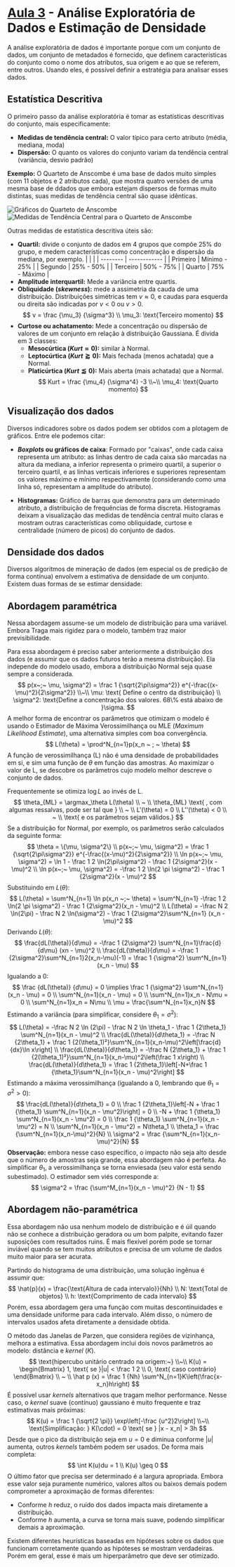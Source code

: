 
# [Aula 3](youtu.be/H1Ure6K-p9Y) - Análise Exploratória de Dados e Estimação de Densidade

A análise exploratória de dados é importante porque com um conjunto de dados, um conjunto de metadados é fornecido, que definem características do conjunto como o nome dos atributos, sua origem e ao que se referem, entre outros. Usando eles, é possível definir a estratégia para analisar esses dados.

## Estatística Descritiva

O primeiro passo da análise exploratória é tomar as estatísticas descritivas do conjunto, mais especificamente:

- **Medidas de tendência central:** O valor típico para certo atributo (média, mediana, moda)
- **Dispersão:** O quanto os valores do conjunto variam da tendência central (variância, desvio padrão)

**Exemplo:** O Quarteto de Anscombe é uma base de dados muito simples (com 11 objetos e 2 atributos cada), que mostra quatro versões de uma mesma base de ddados que embora estejam dispersos de formas muito distintas, suas medidas de tendência central são quase idênticas.

![Gráficos do Quarteto de Anscombe](https://upload.wikimedia.org/wikipedia/commons/thumb/e/ec/Anscombe%27s_quartet_3.svg/1200px-Anscombe%27s_quartet_3.svg.png)
![Medidas de Tendência Central para o Quarteto de Anscombe](https://5ce827599a409a488a3c361c.static-01.com/l/images/207a623a392baeded6139fb4a463144d84ef50f4.png)

Outras medidas de estatística descritiva úteis são:

- **Quartil:** divide o conjunto de dados em 4 grupos que compõe 25% do grupo, e medem características como concentração e dispersão da mediana, por exemplo.
  |          |              |
  | -------- | ------------ |
  | Primeiro | Mínimo - 25% |
  | Segundo  | 25% - 50%    |
  | Terceiro | 50% - 75%    |
  | Quarto   | 75% - Máximo |
- **Amplitude interquartil:** Mede a variância entre quartis.
- **Obliquidade (*skewness*):** mede a assimetria da cauda de uma distribuição. Distribuições simétricas tem $v \approx 0$, e caudas para esquerda ou direita são indicadas por $v < 0$ ou $v > 0$.
  $$
    v = \frac {\mu_3} {\sigma^3} \\
    \mu_3: \text{Terceiro momento}
  $$
- **Curtose ou achatamento:** Mede a concentração ou dispersão de valores de um conjunto em relação à distribuição Gaussiana. É divida em 3 classes:
  - **Mesocúrtica ($Kurt \approx 0$):** similar à Normal.
  - **Leptocúrtica ($Kurt \gtrapprox 0$):** Mais fechada (menos achatada) que a Normal.
  - **Platicúrtica ($Kurt \lessapprox 0$):** Mais aberta (mais achatada) que a Normal.
  $$
    Kurt = \frac {\mu_4} {\sigma^4} -3 \\~\\
    \mu_4: \text{Quarto momento}
  $$

## Visualização dos dados

Diversos indicadores sobre os dados podem ser obtidos com a plotagem de gráficos. Entre ele podemos citar:

- ***Boxplots* ou gráficos de caixa**: Formado por "caixas", onde cada caixa representa um atributo: as linhas dentro de cada caixa são marcadas na altura da mediana, a inferior representa o primeiro quartil, a superior o terceiro quartil, e as linhas verticais inferiores e superiores representam os valores máximo e mínimo respectivamente (considerando como uma linha só, representam a amplitude do atributo).

- **Histogramas:** Gráfico de barras que demonstra para um determinado atributo, a distribuição de frequências de forma discreta. Histogramas deixam a visualização das medidas de tendência central muito claras e mostram outras características como obliquidade, curtose e centralidade (número de picos) do conjunto de dados.

## Densidade dos dados

Diversos algoritmos de mineração de dados (em especial os de predição de forma contínua) envolvem a estimativa de densidade de um conjunto. Existem duas formas de se estimar densidade:

## Abordagem paramétrica

Nessa abordagem assume-se um modelo de distribuição para uma variável. Embora Traga mais rigidez para o modelo, também traz maior previsibilidade.
  
Para essa abordagem é preciso saber anteriormente a distribuição dos dados (e assumir que os dados futuros terão a mesma distribuição). Ela independe do modelo usado, embora a distribuição Normal seja quase sempre a considerada.
$$
  p(x~;~ \mu, \sigma^2) = \frac 1 {\sqrt{2\pi\sigma^2}} e^{-\frac{(x-\mu)^2}{2\sigma^2}} \\~\\
  \mu: \text{ Define o centro da distribuição} \\
  \sigma^2: \text{Define a concentração dos valores. 68\% está abaixo de }\sigma.
$$
A melhor forma de encontrar os parâmetros que otimizam o modelo é usando o Estimador de Máxima Verossimilhança ou MLE (*Maximum Likelihood Estimate*), uma alternativa simples com boa convergência.
$$
  L(\theta) = \prod^N_{n=1}p(x_n ~ ; ~ \theta)
$$
A função de verossimilhança (L) não é uma densidade de probabilidades em si, e sim uma função de $\theta$ em função das amostras. Ao maximizar o valor de L, se descobre os parâmetros cujo modelo melhor descreve o conjunto de dados.

Frequentemente se otimiza $\log L$ ao invés de L.
$$
  \theta_{ML} = \argmax_\theta L(\theta) \\ ~ \\
  \theta_{ML} \text{ , com algumas ressalvas, pode ser tal que } \\ ~ \\
  L'(\theta) = 0 \\
  L''(\theta) < 0 \\ ~ \\
  \text{ e os parâmetros sejam válidos.}
$$
Se a distribuição for Normal, por exemplo, os parâmetros serão calculados da seguinte forma:
$$
  \theta = \{\mu, \sigma^2\} \\
  p(x~;~ \mu, \sigma^2) = \frac 1 {\sqrt{2\pi\sigma^2}} e^{-\frac{(x-\mu)^2}{2\sigma^2}} \\
  \ln p(x~;~ \mu, \sigma^2) = \ln 1 - \frac 1 2 \ln(2\pi\sigma^2) - \frac 1 {2\sigma^2}(x - \mu)^2 \\
  \ln p(x~;~ \mu, \sigma^2) = -\frac 1 2 \ln(2 \pi \sigma^2) - \frac 1 {2\sigma^2}(x - \mu)^2
$$
Substituindo em $L(\theta)$:
$$
  L(\theta) = \sum^N_{n=1} \ln p(x_n ~;~ \theta) = \sum^N_{n=1} -\frac 1 2 \ln(2 \pi \sigma^2) - \frac 1 {2\sigma^2}(x_n - \mu)^2 \\
  L(\theta) = -\frac N 2 \ln(2\pi) - \frac N 2 \ln(\sigma^2) - \frac 1 {2\sigma^2}\sum^N_{n=1} (x_n - \mu)^2
$$
Derivando $L(\theta)$:
$$
  \frac{dL(\theta)}{d\mu} = -\frac 1 {2\sigma^2} \sum^N_{n=1}\frac{d}{d\mu} (xn - \mu)^2 \\
  \frac{dL(\theta)}{d\mu} = -\frac 1 {2\sigma^2}\sum^N_{n=1}2(x_n-\mu)(-1) = \frac 1 {\sigma^2} \sum^N_{n=1}(x_n - \mu)
$$
Igualando a 0:
$$
  \frac {dL(\theta)} {d\mu} = 0 \implies \frac 1 {\sigma^2} \sum^N_{n=1}(x_n - \mu) = 0 \\
  \sum^N_{n=1}(x_n - \mu) = 0 \\
  \sum^N_{n=1}x_n - N\mu = 0 \\
  \sum^N_{n=1}x_n = N\mu \\
  \mu = \frac{\sum^N_{n=1}x_n}N
$$
Estimando a variância (para simplificar, considere $\theta_1 = \sigma^2$):
$$
  L(\theta) = -\frac N 2 \ln (2\pi) - \frac N 2 \ln \theta_1 - \frac 1 {2\theta_1} \sum^N_{n=1}(x_n - \mu)^2 \\
  \frac{dL(\theta)}{d\theta_1} = -\frac N {2\theta_1} + \frac 1 {2(\theta_1)²}\sum^N_{n=1}(x_n-\mu)^2\left[\frac{d}{dx}\ln x\right] \\
  \frac{dL(\theta)}{d\theta_1} = -\frac N {2\theta_1} + \frac 1 {2(\theta_1)²}\sum^N_{n=1}(x_n-\mu)^2\left(\frac 1 x\right) \\
  \frac{dL(\theta)}{d\theta_1} = \frac 1 {2\theta_1}\left[-N+\frac 1 {\theta_1}\sum^N_{n=1}(x_n - \mu)^2\right]
$$
Estimando a máxima verossimilhança (igualando a 0, lembrando que $\theta_1 = \sigma^2 > 0$):
$$
  \frac{dL(\theta)}{d\theta_1} = 0 \\
  \frac 1 {2\theta_1}\left[-N + \frac 1 {\theta_1} \sum^N_{n=1}(x_n - \mu^2)\right] = 0 \\
  -N + \frac 1 {\theta_1} \sum^N_{n=1}(x_n - \mu^2) = 0 \\
  \frac 1 {\theta_1} \sum^N_{n=1}(x_n - \mu^2) = N \\
  \sum^N_{n=1}(x_n - \mu^2) = N\theta_1 \\
  \theta_1 = \frac {\sum^N_{n=1}(x_n-\mu)^2}{N} \\
  \sigma^2 = \frac {\sum^N_{n=1}(x_n-\mu)^2}{N}
$$
**Observação:** embora nesse caso específico, o impacto não seja alto desde que o número de amostras seja grande, essa abordagem não é perfeita. Ao simplificar $\theta_1$, a verossimilhança se torna enviesada (seu valor está sendo subestimado). O estimador sem viés corresponde a:
$$
  \sigma^2 = \frac {\sum^M_{n=1}(x_n - \mu)^2} {N - 1}
$$

## Abordagem não-paramétrica

Essa abordagem não usa nenhum modelo de distribuição e é úil quando não se conhece a distribuição geradora ou um bom palpite, evitando fazer suposições com resultados ruins. É mais flexível porém pode se tornar inviável quando se tem muitos atributos e precisa de um volume de dados muito maior para ser acurata.

Partindo do histograma de uma distribuição, uma solução ingênua é assumir que:
$$
  \hat{p}(x) = \frac{\text{Altura de cada intervalo}}{Nh} \\
  N: \text{Total de objetos} \\
  h: \text{Comprimento de cada intervalo}
$$
Porém, essa abordagem gera uma função com muitas descontinuidades e uma densidade uniforme para cada intervalo. Além disso, o número de intervalos usados afeta diretamente a densidade obtida.

O método das Janelas de Parzen, que considera regiões de vizinhança, melhora a estimativa. Essa abordagem inclui dois novos parâmetros ao modelo: distância e *kernel* ($K$).
$$
  \text{hipercubo unitário centrado na origem:~} \\~\\
  K(u) = \begin{Bmatrix}
    1, \text{ se }|u| < \frac 1 2 \\
    0, \text{ caso contrário}
  \end{Bmatrix} \\ ~ \\
  \hat  p (x) = \frac 1 {Nh} \sum^N_{n=1}K\left(\frac{x-x_n}h\right)
$$
É possível usar *kernels* alternativos que tragam melhor performance. Nesse caso, o *kernel* suave (contínuo) gaussiano é muito frequente e traz estimativas mais próximas:
$$
  K(u) = \frac 1 {\sqrt{2 \pi}} \exp\left[-\frac {u^2}2\right] \\~\\
  \text{Simplificação: } K(\cdot) = 0 \text{ se } |x - x_n| > 3h
$$
Desde que o pico da distribuição seja em $u=0$ e diminua conforme $|u|$ aumenta, outros *kernels* também podem ser usados. De forma mais completa:
$$
  \int K(u)du = 1 \\
  K(u) \geq 0
$$
O último fator que precisa ser determinado é a largura apropriada. Embora esse valor seja puramente numérico, valores altos ou baixos demais podem comprometer a aproximação de formas diferentes:

- Conforme $h$ reduz, o ruído dos dados impacta mais diretamente a distribuição.
- Conforme $h$ aumenta, a curva se torna mais suave, podendo simplificar demais a aproximação.

Existem diferentes heurísticas baseadas em hipóteses sobre os dados que funcionam corretamente quando as hipóteses se mostram verdadeiras. Porém em geral, esse é mais um hiperparâmetro que deve ser otimizado.
